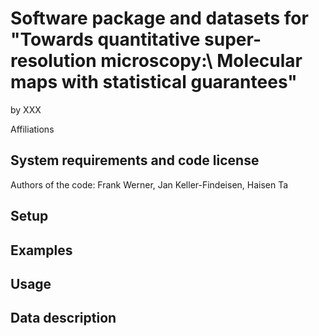 # Software package and datasets for "Towards quantitative super-resolution microscopy:\\ Molecular maps with statistical guarantees"

by XXX

Affiliations

## System requirements and code license

Authors of the code: Frank Werner, Jan Keller-Findeisen, Haisen Ta

## Setup

## Examples

## Usage

## Data description





